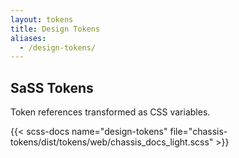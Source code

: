 ```yaml
---
layout: tokens
title: Design Tokens
aliases:
  - /design-tokens/
---
```


## SaSS Tokens

Token references transformed as CSS variables.

{{< scss-docs name="design-tokens" file="chassis-tokens/dist/tokens/web/chassis_docs_light.scss" >}}
